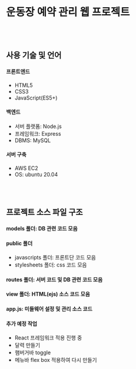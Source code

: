 # 운동장 예약 관리 웹 프로젝트  
<br/><br/>


## 사용 기술 및 언어

#### 프론트엔드
+ HTML5
+ CSS3
+ JavaScript(ES5+)


#### 백엔드
+ 서버 플랫폼: Node.js
+ 프레임워크: Express
+ DBMS: MySQL

#### 서버 구축
+ AWS EC2
+ OS: ubuntu 20.04


<br/><br/>

## 프로젝트 소스 파일 구조
#### models 폴더: DB 관련 코드 모음
#### public 폴더
+ javascripts 폴더: 프론트단 코드 모음
+ stylesheets 폴더: css 코드 모음
#### routes 폴더: 서버 코드 및 DB 관련 코드 모음
#### view 폴더: HTML(ejs) 소스 코드 모음
#### app.js: 미들웨어 설정 및 관리 소스 코드



#### 추가 예정 작업 
+ React 프레임워크 적용 진행 중
+ 달력 만들기
+ 햄버거바 toggle
+ 메뉴바 flex box 적용하여 다시 만들기
